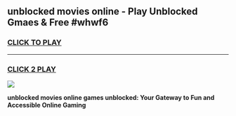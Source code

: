 
## unblocked movies online - Play Unblocked Gmaes & Free #whwf6
<h3>
<a href="https://news.freeplayer.one?title=unblocked_movies_online&ref=24F">CLICK TO PLAY</a></h3>
<hr>

<h3>
<a href="https://news.freeplayer.one?title=unblocked_movies_online&ref=24F">CLICK 2 PLAY</a>
  
</h3>

<a href="https://news.freeplayer.one?title=unblocked_movies_online&ref=24F/"><img src="https://clearcache.store/games.png"></a>


**unblocked movies online games unblocked: Your Gateway to Fun and Accessible Online Gaming**

